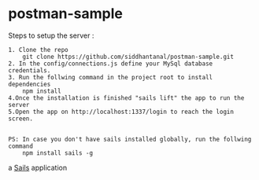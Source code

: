 # postman-sample

Steps to setup the server : 

    1. Clone the repo
        git clone https://github.com/siddhantanal/postman-sample.git
    2. In the config/connections.js define your MySql database credentials.
    3. Run the follwing command in the project root to install dependencies
        npm install
    4.Once the installation is finished "sails lift" the app to run the server
    5.Open the app on http://localhost:1337/login to reach the login screen.
    
    
    PS: In case you don't have sails installed globally, run the follwing command
        npm install sails -g
        
a [Sails](http://sailsjs.org) application
